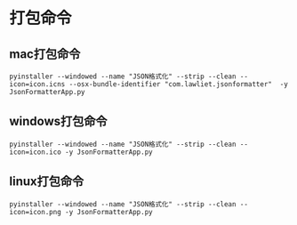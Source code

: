 # 打包命令
## mac打包命令
`pyinstaller --windowed --name "JSON格式化" --strip --clean --icon=icon.icns --osx-bundle-identifier "com.lawliet.jsonformatter"  -y JsonFormatterApp.py`

## windows打包命令
`pyinstaller --windowed --name "JSON格式化" --strip --clean --icon=icon.ico -y JsonFormatterApp.py`

## linux打包命令
`pyinstaller --windowed --name "JSON格式化" --strip --clean --icon=icon.png -y JsonFormatterApp.py`


